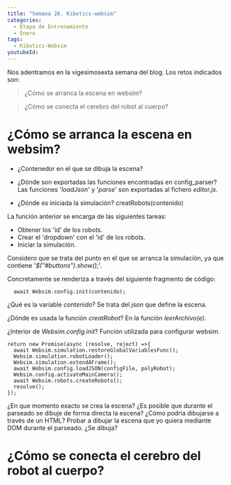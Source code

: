 ```yaml
---
title: "Semana 26. Kibotics-websim"
categories:
  - Etapa de Entrenamiento
  - Enero
tags:
  - Kibotics-Websim
youtubeId: 
---
```


Nos adentramos en la vigesimosexta semana del blog. Los retos indicados son:

> ¿Cómo se arranca la escena en websim?

> ¿Cómo se conecta el cerebro del robot al cuerpo?

# ¿Cómo se arranca la escena en websim?

* ¿Contenedor en el que se dibuja la escena?

    <div id="myIFrame">
    </div>

* ¿Dónde son exportadas las funciones encontradas en config_parser? Las funciones '*loadJson*' y '*parse*' son exportadas al fichero *editor.js*.

* ¿Dónde es iniciada la simulación? creatRobots(contenido)

La función anterior se encarga de las siguientes tareas:

- Obtener los 'id' de los robots.
- Crear el 'dropdown' con el 'id' de los robots.
- Iniciar la simulación. 

Considero que se trata del punto en el que se arranca la simulación, ya que contiene '*$("#buttons").show();*'. 

Concretamente se renderiza a través del siguiente fragmento de código:

      await Websim.config.init(contenido);
  
¿Qué es la variable *contenido*? Se trata del *json* que define la escena. 

¿Dónde es usada la función *creatRobot*? En la función *leerArchivo(e)*. 

¿Interior de *Websim.config.init*? Función utilizada para configurar websim. 

    return new Promise(async (resolve, reject) =>{
      await Websim.simulation.restoreGlobalVariablesFunc();
      Websim.simulation.robotLoader();
      Websim.simulation.extendAFrame();
      await Websim.config.loadJSON(configFile, polyRobot);
      Websim.config.activateMainCamera();
      await Websim.robots.createRobots();
      resolve();
    });


¿En que momento exacto se crea la escena? ¿Es posible que durante el parseado se dibuje de forma directa la escena? ¿Cómo podría dibujarse a través de un HTML? Probar a dibujar la escena que yo quiera mediante DOM durante el parseado. ¿Se dibuja?

# ¿Cómo se conecta el cerebro del robot al cuerpo?
